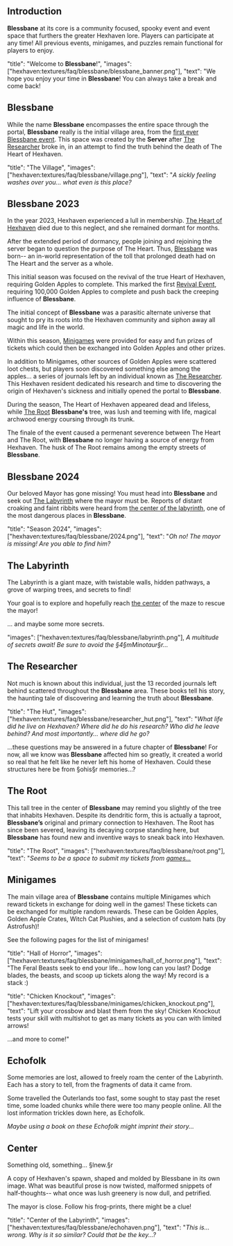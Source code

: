 ## Introduction

**Blessbane** at its core is a community focused, spooky event and event space that furthers the greater Hexhaven lore. Players can participate at any time! All previous events, minigames, and puzzles remain functional for players to enjoy.

"title": "Welcome to **Blessbane**!",
"images": ["hexhaven:textures/faq/blessbane/blessbane_banner.png"],
"text": "We hope you enjoy your time in **Blessbane**! You can always take a break and come back!

## Blessbane

While the name **Blessbane** encompasses the entire space through the portal, **Blessbane** really is the initial village area, from the [first ever Blessbane event](#blessbane-2023). This space was created by the **Server** after [The Researcher](#the-researcher) broke in, in an attempt to find the truth behind the death of The Heart of Hexhaven.

"title": "The Village",
"images": ["hexhaven:textures/faq/blessbane/village.png"],
"text": "*A sickly feeling washes over you... what even is this place?*

## Blessbane 2023

In the year 2023, Hexhaven experienced a lull in membership. [The Heart of Hexhaven](https://github.com/katubug/Hexhaven/wiki/Economy#hexhaven-heart) died due to this neglect, and she remained dormant for months.

After the extended period of dormancy, people joining and rejoining the server began to question the purpose of The Heart. Thus, [Blessbane](#blessbane) was born-- an in-world representation of the toll that prolonged death had on The Heart and the server as a whole.

This initial season was focused on the revival of the true Heart of Hexhaven, requiring Golden Apples to complete. This marked the first [Revival Event](https://github.com/katubug/Hexhaven/wiki/Economy#heart-revive), requiring 100,000 Golden Apples to complete and push back the creeping influence of **Blessbane**.

The initial concept of **Blessbane** was a parasitic alternate universe that sought to pry its roots into the Hexhaven community and siphon away all magic and life in the world.

Within this season, [Minigames](#minigames) were provided for easy and fun prizes of tickets which could then be exchanged into Golden Apples and other prizes.

In addition to Minigames, other sources of Golden Apples were scattered loot chests, but players soon discovered something else among the apples... a series of journals left by an individual known as [The Researcher](#the-researcher). This Hexhaven resident dedicated his research and time to discovering the origin of Hexhaven's sickness and initially opened the portal to **Blessbane**.

During the season, The Heart of Hexhaven appeared dead and lifeless, while [The Root](#root) **Blessbane's** tree, was lush and teeming with life, magical archwood energy coursing through its trunk.

The finale of the event caused a permenant severence between The Heart and The Root, with **Blessbane** no longer having a source of energy from Hexhaven. The husk of The Root remains among the empty streets of **Blessbane**.

## Blessbane 2024

Our beloved Mayor has gone missing! You must head into **Blessbane** and seek out [The Labyrinth](#the-labyrinth) where the mayor must be. Reports of distant croaking and faint ribbits were heard from [the center of the labyrinth](#center), one of the most dangerous places in **Blessbane**.

"title": "Season 2024",
"images": ["hexhaven:textures/faq/blessbane/2024.png"],
"text": "*Oh no! The mayor is missing! Are you able to find him?*

## The Labyrinth

The Labyrinth is a giant maze, with twistable walls, hidden pathways, a grove of warping trees, and secrets to find!

Your goal is to explore and hopefully reach [the center](#center) of the maze to rescue the mayor!

... and maybe some more secrets.

"images": ["hexhaven:textures/faq/blessbane/labyrinth.png"],
*A multitude of secrets await! Be sure to avoid the §4§mMinotaur§r...*

## The Researcher

Not much is known about this individual, just the 13 recorded journals left behind scattered throughout the **Blessbane** area. These books tell his story, the haunting tale of discovering and learning the truth about **Blessbane**.

"title": "The Hut",
"images": ["hexhaven:textures/faq/blessbane/researcher_hut.png"],
"text": "*What life did he live on Hexhaven? Where did he do his research? Who did he leave behind? And most importantly... where did he go?*

...these questions may be answered in a future chapter of **Blessbane**! For now, all we know was **Blessbane** affected him so greatly, it created a world so real that he felt like he never left his home of Hexhaven. Could these structures here be from §ohis§r memories...?

## The Root

This tall tree in the center of **Blessbane** may remind you slightly of the tree that inhabits Hexhaven. Despite its dendritic form, this is actually a taproot, **Blessbane’s** original and primary connection to Hexhaven. The Root has since been severed, leaving its decaying corpse standing here, but **Blessbane** has found new and inventive ways to sneak back into Hexhaven.

"title": "The Root",
"images": ["hexhaven:textures/faq/blessbane/root.png"],
"text": "*Seems to be a space to submit my tickets from [games...](#minigames)*

## Minigames

The main village area of **Blessbane** contains multiple Minigames which reward tickets in exchange for doing well in the games! These tickets can be exchanged for multiple random rewards. These can be Golden Apples, Golden Apple Crates, Witch Cat Plushies, and a selection of custom hats (by Astrofush)!

See the following pages for the list of minigames!

"title": "Hall of Horror",
"images": ["hexhaven:textures/faq/blessbane/minigames/hall_of_horror.png"],
"text": "The Feral Beasts seek to end your life... how long can you last? Dodge blades, the beasts, and scoop up tickets along the way! My record is a stack :)

"title": "Chicken Knockout",
"images": ["hexhaven:textures/faq/blessbane/minigames/chicken_knockout.png"],
"text": "Lift your crossbow and blast them from the sky! Chicken Knockout tests your skill with multishot to get as many tickets as you can with limited arrows!

...and more to come!"

## Echofolk

Some memories are lost, allowed to freely roam the center of the Labyrinth. Each has a story to tell, from the fragments of data it came from.

Some travelled the Outerlands too fast, some sought to stay past the reset time, some loaded chunks while there were too many people online. All the lost information trickles down here, as Echofolk.

*Maybe using a book on these Echofolk might imprint their story...*

## Center

Something old, something... §lnew.§r

A copy of Hexhaven's spawn, shaped and molded by Blessbane in its own image. What was beautiful prose is now twisted, malformed snippets of half-thoughts-- what once was lush greenery is now dull, and petrified.

The mayor is close. Follow his frog-prints, there might be a clue!

"title": "Center of the Labyrinth",
"images": ["hexhaven:textures/faq/blessbane/echohaven.png"],
"text": "*This is... wrong. Why is it so similar? Could that be the key...?*